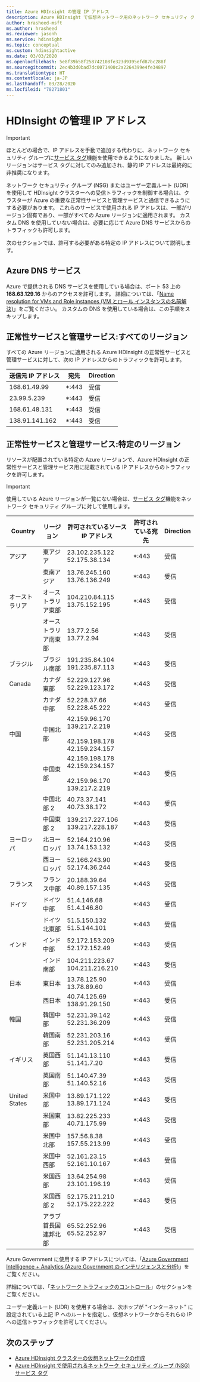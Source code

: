 ```yaml
---
title: Azure HDInsight の管理 IP アドレス
description: Azure HDInsight で仮想ネットワーク用のネットワーク セキュリティ グループとユーザー定義ルートを適切に構成するために、どの IP アドレスからの受信トラフィックを許可する必要があるかについて説明します。
author: hrasheed-msft
ms.author: hrasheed
ms.reviewer: jasonh
ms.service: hdinsight
ms.topic: conceptual
ms.custom: hdinsightactive
ms.date: 03/03/2020
ms.openlocfilehash: 5e8f39b58f258742108fe323d9395efd87bc288f
ms.sourcegitcommit: 2ec4b3d0bad7dc0071400c2a2264399e4fe34897
ms.translationtype: HT
ms.contentlocale: ja-JP
ms.lasthandoff: 03/28/2020
ms.locfileid: "78271801"
---
```

# <a name="hdinsight-management-ip-addresses"></a>HDInsight の管理 IP アドレス

> [!Important]
> ほとんどの場合で、IP アドレスを手動で追加する代わりに、ネットワーク セキュリティ グループに[サービス タグ](hdinsight-service-tags.md)機能を使用できるようになりました。 新しいリージョンはサービス タグに対してのみ追加され、静的 IP アドレスは最終的に非推奨になります。

ネットワーク セキュリティ グループ (NSG) またはユーザー定義ルート (UDR) を使用して HDInsight クラスターへの受信トラフィックを制御する場合は、クラスターが Azure の重要な正常性サービスと管理サービスと通信できるようにする必要があります。  これらのサービスで使用される IP アドレスは、一部がリージョン固有であり、一部がすべての Azure リージョンに適用されます。 カスタム DNS を使用していない場合は、必要に応じて Azure DNS サービスからのトラフィックも許可します。

次のセクションでは、許可する必要がある特定の IP アドレスについて説明します。

## <a name="azure-dns-service"></a>Azure DNS サービス

Azure で提供される DNS サービスを使用している場合は、ポート 53 上の __168.63.129.16__ からのアクセスを許可します。 詳細については、「[Name resolution for VMs and Role instances (VM とロール インスタンスの名前解決)](../virtual-network/virtual-networks-name-resolution-for-vms-and-role-instances.md)」をご覧ください。 カスタムの DNS を使用している場合は、この手順をスキップします。

## <a name="health-and-management-services-all-regions"></a>正常性サービスと管理サービス:すべてのリージョン

すべての Azure リージョンに適用される Azure HDInsight の正常性サービスと管理サービスに対して、次の IP アドレスからのトラフィックを許可します。

| 送信元 IP アドレス | 宛先  | Direction |
| ---- | ----- | ----- |
| 168.61.49.99 | \*:443 | 受信 |
| 23.99.5.239 | \*:443 | 受信 |
| 168.61.48.131 | \*:443 | 受信 |
| 138.91.141.162 | \*:443 | 受信 |

## <a name="health-and-management-services-specific-regions"></a>正常性サービスと管理サービス:特定のリージョン

リソースが配置されている特定の Azure リージョンで、Azure HDInsight の正常性サービスと管理サービス用に記載されている IP アドレスからのトラフィックを許可します。

> [!IMPORTANT]  
> 使用している Azure リージョンが一覧にない場合は、[サービス タグ](hdinsight-service-tags.md)機能をネットワーク セキュリティ グループに対して使用します。

| Country | リージョン | 許可されているソース IP アドレス | 許可されている宛先 | Direction |
| ---- | ---- | ---- | ---- | ----- |
| アジア | 東アジア | 23.102.235.122</br>52.175.38.134 | \*:443 | 受信 |
| &nbsp; | 東南アジア | 13.76.245.160</br>13.76.136.249 | \*:443 | 受信 |
| オーストラリア | オーストラリア東部 | 104.210.84.115</br>13.75.152.195 | \*:443 | 受信 |
| &nbsp; | オーストラリア南東部 | 13.77.2.56</br>13.77.2.94 | \*:443 | 受信 |
| ブラジル | ブラジル南部 | 191.235.84.104</br>191.235.87.113 | \*:443 | 受信 |
| Canada | カナダ東部 | 52.229.127.96</br>52.229.123.172 | \*:443 | 受信 |
| &nbsp; | カナダ中部 | 52.228.37.66</br>52.228.45.222 |\*:443 | 受信 |
| 中国 | 中国北部 | 42.159.96.170</br>139.217.2.219</br></br>42.159.198.178</br>42.159.234.157 | \*:443 | 受信 |
| &nbsp; | 中国東部 | 42.159.198.178</br>42.159.234.157</br></br>42.159.96.170</br>139.217.2.219 | \*:443 | 受信 |
| &nbsp; | 中国北部 2 | 40.73.37.141</br>40.73.38.172 | \*:443 | 受信 |
| &nbsp; | 中国東部 2 | 139.217.227.106</br>139.217.228.187 | \*:443 | 受信 |
| ヨーロッパ | 北ヨーロッパ | 52.164.210.96</br>13.74.153.132 | \*:443 | 受信 |
| &nbsp; | 西ヨーロッパ| 52.166.243.90</br>52.174.36.244 | \*:443 | 受信 |
| フランス | フランス中部| 20.188.39.64</br>40.89.157.135 | \*:443 | 受信 |
| ドイツ | ドイツ中部 | 51.4.146.68</br>51.4.146.80 | \*:443 | 受信 |
| &nbsp; | ドイツ北東部 | 51.5.150.132</br>51.5.144.101 | \*:443 | 受信 |
| インド | インド中部 | 52.172.153.209</br>52.172.152.49 | \*:443 | 受信 |
| &nbsp; | インド南部 | 104.211.223.67<br/>104.211.216.210 | \*:443 | 受信 |
| 日本 | 東日本 | 13.78.125.90</br>13.78.89.60 | \*:443 | 受信 |
| &nbsp; | 西日本 | 40.74.125.69</br>138.91.29.150 | \*:443 | 受信 |
| 韓国 | 韓国中部 | 52.231.39.142</br>52.231.36.209 | \*:443 | 受信 |
| &nbsp; | 韓国南部 | 52.231.203.16</br>52.231.205.214 | \*:443 | 受信
| イギリス | 英国西部 | 51.141.13.110</br>51.141.7.20 | \*:443 | 受信 |
| &nbsp; | 英国南部 | 51.140.47.39</br>51.140.52.16 | \*:443 | 受信 |
| United States | 米国中部 | 13.89.171.122</br>13.89.171.124 | \*:443 | 受信 |
| &nbsp; | 米国東部 | 13.82.225.233</br>40.71.175.99 | \*:443 | 受信 |
| &nbsp; | 米国中北部 | 157.56.8.38</br>157.55.213.99 | \*:443 | 受信 |
| &nbsp; | 米国中西部 | 52.161.23.15</br>52.161.10.167 | \*:443 | 受信 |
| &nbsp; | 米国西部 | 13.64.254.98</br>23.101.196.19 | \*:443 | 受信 |
| &nbsp; | 米国西部 2 | 52.175.211.210</br>52.175.222.222 | \*:443 | 受信 |
| &nbsp; | アラブ首長国連邦北部 | 65.52.252.96</br>65.52.252.97 | \*:443 | 受信 |

Azure Government に使用する IP アドレスについては、「[Azure Government Intelligence + Analytics (Azure Government のインテリジェンスと分析)](https://docs.microsoft.com/azure/azure-government/documentation-government-services-intelligenceandanalytics)」をご覧ください。

詳細については、「[ネットワーク トラフィックのコントロール](hdinsight-plan-virtual-network-deployment.md#networktraffic)」のセクションをご覧ください。

ユーザー定義ルート (UDR) を使用する場合は、次ホップが "インターネット" に設定されている上記 IP へのルートを指定し、仮想ネットワークからそれらの IP への送信トラフィックを許可してください。

## <a name="next-steps"></a>次のステップ

* [Azure HDInsight クラスターの仮想ネットワークの作成](hdinsight-create-virtual-network.md)
* [Azure HDInsight で使用されるネットワーク セキュリティ グループ (NSG) サービス タグ](hdinsight-service-tags.md)
